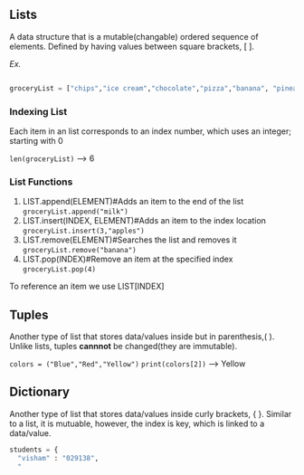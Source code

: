## Lists

A data structure that is a mutable(changable) ordered sequence of elements. Defined by having values between square brackets, [ ].

*Ex.*

```python

groceryList = ["chips","ice cream","chocolate","pizza","banana", "pineapple"] # List of strings
```
### Indexing List
Each item in an list corresponds to an index number, which uses an integer; starting with 0

`len(groceryList)` --> 6

### List Functions
1. LIST.append(ELEMENT)#Adds an item to the end of the list
`groceryList.append("milk")`
2. LIST.insert(INDEX, ELEMENT)#Adds an item to the index location
`groceryList.insert(3,"apples")`
3. LIST.remove(ELEMENT)#Searches the list and removes it
`groceryList.remove("banana")`
4. LIST.pop(INDEX)#Remove an item at the specified index
`groceryList.pop(4)`

To reference an item we use LIST[INDEX]

## Tuples

Another type of list that stores data/values inside but in parenthesis,( ).
Unlike lists, tuples __cannnot__ be changed(they are immutable).

`colors = ("Blue","Red","Yellow")`
`print(colors[2])` --> Yellow

## Dictionary

Another type of list that stores data/values inside curly brackets, { }. Similar to a list, it is mutuable, however, the index is key, which is linked to a data/value.

```python
students = {
  "visham" : "029138",
  "